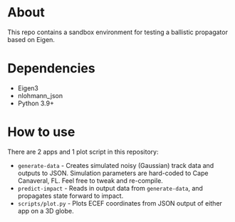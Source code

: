 # About
This repo contains a sandbox environment for testing a ballistic propagator based on Eigen.

# Dependencies
* Eigen3
* nlohmann_json
* Python 3.9+

# How to use
There are 2 apps and 1 plot script in this repository:
* `generate-data` - Creates simulated noisy (Gaussian) track data and outputs to JSON. Simulation parameters are hard-coded to Cape Canaveral, FL. Feel free to tweak and re-compile.
* `predict-impact` - Reads in output data from `generate-data`, and propagates state forward to impact.
* `scripts/plot.py` - Plots ECEF coordinates from JSON output of either app on a 3D globe.
